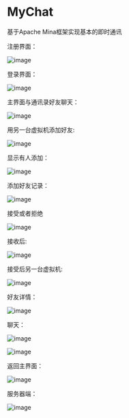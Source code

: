 # MyChat

基于Apache Mina框架实现基本的即时通讯

注册界面：

![image](https://github.com/hzj444172954/MyChat/blob/master/images/register.png)

登录界面：

![image](https://github.com/hzj444172954/MyChat/blob/master/images/login.png)

主界面与通讯录好友聊天：

![image](https://github.com/hzj444172954/MyChat/blob/master/images/main.png)

用另一台虚拟机添加好友:

![image](https://github.com/hzj444172954/MyChat/blob/master/images/add_friend.png)

显示有人添加：

![image](https://github.com/hzj444172954/MyChat/blob/master/images/add_friend-1.png)

添加好友记录：

![image](https://github.com/hzj444172954/MyChat/blob/master/images/add_friend-2.png)

接受或者拒绝

![image](https://github.com/hzj444172954/MyChat/blob/master/images/add_friend-3.png)

接收后:

![image](https://github.com/hzj444172954/MyChat/blob/master/images/contact.png)

接受后另一台虚拟机:

![image](https://github.com/hzj444172954/MyChat/blob/master/images/add_friend-4.png)

好友详情：

![image](https://github.com/hzj444172954/MyChat/blob/master/images/friend_info.png)

聊天：

![image](https://github.com/hzj444172954/MyChat/blob/master/images/chat1.png)

![image](https://github.com/hzj444172954/MyChat/blob/master/images/chat2.png)

返回主界面：

![image](https://github.com/hzj444172954/MyChat/blob/master/images/main1.png)

服务器端：

![image](https://github.com/hzj444172954/MyChat/blob/master/images/server.png)
